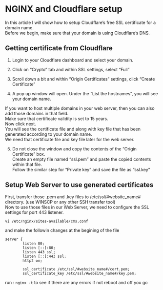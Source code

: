 # NGINX and Cloudflare setup
In this article I will show how to setup Cloudflare’s free SSL certificate for a domain name.  
Before we begin, make sure that your domain is using Cloudflare’s DNS.  

## Getting certificate from Cloudflare

1. Login to your Cloudflare dashboard and select your domain.  

2. Click on “Crypto” tab and within SSL settings, select “Full”  

3. Scroll down a bit and within “Origin Certificates” settings, click “Create Certificate”  

4. A pop up window will open. Under the “List the hostnames”, you will see your domain name.  

If you want to host multiple domains in your web server, then you can also add those domains in that field.  
Make sure that certificate validity is set to 15 years.  
Now click next.  
You will see the certificate file and along with key file that has been generated according to your domain name.  
We need that certificate file and key file later for the web server.

5. Do not close the window and copy the contents of the “Origin Certificate” box.  
Create an empty file named “ssl.pem” and paste the copied contents within that file.  
Follow the similar step for “Private key” and save the file as “ssl.key”

## Setup Web Server to use generated certificates
First, transfer those .pem and .key files to /etc/ssl/#website_name# directory. (use WINSCP or any other SSH transfer tool)  
Now to use those files in our Web Server, we need to configure the SSL settings for port 443 listener.

```
vi /etc/nginx/sites-available/cms.conf
```
and make the followin changes at the begining of the file
```
server {
        listen 80;
        listen [::]:80;
        listen 443 ssl;
        listen [::]:443 ssl;
        http2 on;

        ssl_certificate /etc/ssl/#website_name#/cert.pem;
        ssl_certificate_key /etc/ssl/#website_name#/key.pem;
```
run : ```nginx -t``` to see if there are any errors if not reboot and off you go
